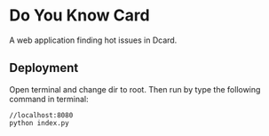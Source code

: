 # Do You Know Card

A web application finding hot issues in Dcard.

## Deployment

Open terminal and change dir to root.
Then run by type the following command in terminal:
```
//localhost:8080
python index.py
```
